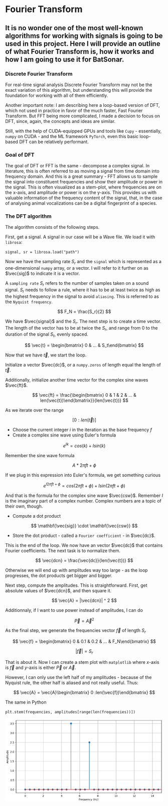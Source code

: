 # Fourier Transform

## It is no wonder one of the most well-known algorithms for working with signals is going to be used in this project. Here I will provide an outline of what Fourier Transform is, how it works and how I am going to use it for BatSonar.

### Discrete Fourier Transform

For real-time signal analysis Discrete Fourier Transform may not be the exact variation of this algorithm, but understanding this will provide the foundation for working with all of them efficiently.

Another important note: I am describing here a loop-based version of DFT, which not used in practice in favor of the much faster, Fast Fourier Transform. But FFT being more complicated, I made a decision to focus on DFT, since, again, the concepts and ideas are similar. 

Still, with the help of CUDA-equipped GPUs and tools like `Cupy` - essentially, `numpy` on CUDA - and the ML framework `PyTorch`, even this basic loop-based DFT can be relatively performant.

### Goal of DFT

The goal of DFT or FFT is the same - decompose a complex signal. In literature, this is often referred to as moving a signal from time domain into frequency domain. And this is a great summary - FFT allows us to sample the signal into constituent frequencies and show their amplitude or power in the signal. This is often visualized as a stem-plot, where frequencies are on the x-axis, and amplitude or power is on the y-axis. This provides us with valuable information of the frequency content of the signal, that, in the case of analysing animal vocalizations can be a digital fingerprint of a species.

### The DFT algorithm

The algorithm consists of the following steps.

First, get a signal. A signal in our case will be a Wave file. We load it with `librosa`:

```
signal, sr = librosa.load("path")
```

Now we have the sampling rate $S_r$ and the `signal` which is represented as a one-dimensional `numpy` array, or a vector. I will refer to it further on as $\vec{sig}$ to indicate it is a vector.

A `sampling rate` $S_r$ refers to the number of samples taken on a sound signal. $S_r$ needs to follow a rule, where it has to be at least twice as high as the highest frequency in the signal to avoid `aliasing`. This is referred to as the `Nyquist frequency`.

$$
F_N = \frac{S_r}{2}
$$

We have $\vec{signal}$ and the $S_r$. The next step is to create a time vector. The length of the vector has to be at twice the $S_r$, and range from 0 to the duration of the signal $S_t$, evenly spaced.

$$
\vec{t} = \begin{bmatrix} 0  & ... & S_t\end{bmatrix}
$$

Now that we have $\vec{t}$, we start the loop.

Initialize a vector $\vec{dc}$, or a `numpy.zeros` of length equal the length of $\vec{t}$.

Additionally, initialize another time vector for the complex sine waves $\vec{ft}$.

$$
\vec{ft} = \frac{\begin{bmatrix} 0 & 1 & 2  & ... & len(\vec{t})\end{bmatrix}}{len(\vec{t})}
$$


As we iterate over the range  

$$
[0:len(\vec{t})]
$$

- Choose the current integer $i$ in the iteration as the base frequency $f$
- Create a complex sine wave using Euler's formula

$$
e^{Ik} = cos(k) + Isin(k)
$$

Remember the sine wave formula

$$
A * 2 \pi ft+\phi
$$

If we plug in this expression into Euler's formula, we get something curious

$$
e^{I2 \pi ft+\phi} = cos(2 \pi ft+\phi) + Isin(2 \pi ft+\phi)
$$

And that is the formula for the complex sine wave $\vec{csw}$. Remember $I$ is the imaginary part of a complex number. Complex numbers are a topic of their own, though. 

- Compute a dot product

$$
\mathbf{\vec{sig}} \cdot \mathbf{\vec{csw}} 
$$

- Store the dot product - called a `Fourier coefficient` - in $\vec{dc}$.


This is the end of the loop. We now have an vector $\vec{dc}$ that contains Fourier coefficients. The next task is to normalize them.

$$
\vec{dcn} = \frac{\vec{dc}}{len(\vec{t})}
$$

Otherwise we will end up with amplitudes way too large - as the loop progresses, the dot products get bigger and bigger.

Next step, compute the amplitudes. This is straightforward. First, get absolute values of $\vec{dcn}$, and then square it.

$$
\vec{A} = |\vec{dcn}| ^ 2
$$

Additionnaly, if I want to use power instead of amplitudes, I can do

$$
\vec{P} = \vec{A}^2
$$

As the final step, we generate the frequencies vector $\vec{f}$ of length $S_r$

$$
\vec{f} = \begin{bmatrix} 0 & 0.1 & 0.2 & ... & F_N\end{bmatrix}
$$

$$
|\vec{f}| = S_r
$$

That is about it. Now I can create a stem plot with `matplotlib` where $x\text{-axis}$ is $\vec{f}$ and $y\text{-axis}$ is either $\vec{P}$ or $\vec{A}$.

However, I can only use the left half of my amplitudes - because of the Nyquist rule, the other half is aliased and not really useful. Thus:

$$
\vec{A} = \vec{A}\begin{bmatrix} 0 :len(\vec{f})\end{bmatrix}
$$

The same in Python

```
plt.stem(frequencies, amplitudes[range(len(frequencies))])
```

![StemPlot](stemplot.png)
